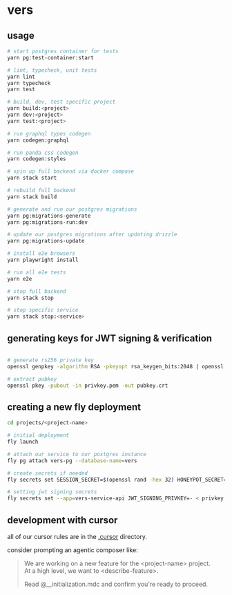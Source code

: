 # vers

## usage

```sh
# start postgres container for tests
yarn pg:test-container:start

# lint, typecheck, unit tests
yarn lint
yarn typecheck
yarn test

# build, dev, test specific project
yarn build:<project>
yarn dev:<project>
yarn test:<project>

# run graphql types codegen
yarn codegen:graphql

# run panda css codegen
yarn codegen:styles

# spin up full backend via docker compose
yarn stack start

# rebuild full backend
yarn stack build

# generate and run our postgres migrations
yarn pg:migrations-generate
yarn pg:migrations-run:dev

# update our postgres migrations after updating drizzle
yarn pg:migrations-update

# install e2e browsers
yarn playwright install

# run all e2e tests
yarn e2e

# stop full backend
yarn stack stop

# stop specific service
yarn stack stop:<service>
```

## generating keys for JWT signing & verification

```sh

# generate rs256 private key
openssl genpkey -algorithm RSA -pkeyopt rsa_keygen_bits:2048 | openssl pkcs8 -topk8 -nocrypt > privkey.pem

# extract pubkey
openssl pkey -pubout -in privkey.pem -out pubkey.crt
```

## creating a new fly deployment

```sh
cd projects/<project-name>

# initial deployment
fly launch

# attach our service to our postgres instance
fly pg attach vers-pg --database-name=vers

# create secrets if needed
fly secrets set SESSION_SECRET=$(openssl rand -hex 32) HONEYPOT_SECRET=$(openssl rand -hex 32)

# setting jwt signing secrets
fly secrets set --app=vers-service-api JWT_SIGNING_PRIVKEY=- < privkey.pem
```

## development with cursor

all of our cursor rules are in the [.cursor](.cursor) directory.

consider prompting an agentic composer like:

> We are working on a new feature for the \<project-name> project.  
> At a high level, we want to \<describe-feature>.
>
> Read @\_\_initialization.mdc and confirm you're ready to proceed.
